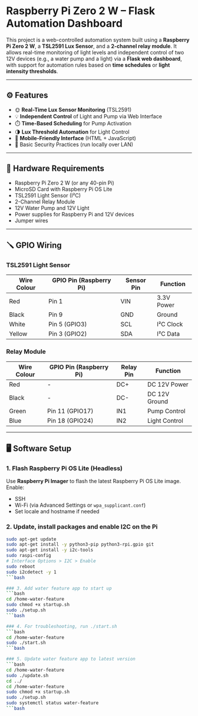# Raspberry Pi Zero 2 W – Flask Automation Dashboard

This project is a web-controlled automation system built using a **Raspberry Pi Zero 2 W**, a **TSL2591 Lux Sensor**, and a **2-channel relay module**. It allows real-time monitoring of light levels and independent control of two 12V devices (e.g., a water pump and a light) via a **Flask web dashboard**, with support for automation rules based on **time schedules** or **light intensity thresholds**.

---

## ⚙️ Features

- 🌞 **Real-Time Lux Sensor Monitoring** (TSL2591)
- 💡 **Independent Control** of Light and Pump via Web Interface
- ⏱️ **Time-Based Scheduling** for Pump Activation
- 🌗 **Lux Threshold Automation** for Light Control
- 📱 **Mobile-Friendly Interface** (HTML + JavaScript)
- 🔐 Basic Security Practices (run locally over LAN)

---

## 🧰 Hardware Requirements

- Raspberry Pi Zero 2 W (or any 40-pin Pi)
- MicroSD Card with Raspberry Pi OS Lite
- TSL2591 Light Sensor (I²C)
- 2-Channel Relay Module
- 12V Water Pump and 12V Light
- Power supplies for Raspberry Pi and 12V devices
- Jumper wires

---

## 🪛 GPIO Wiring

### TSL2591 Light Sensor

| Wire Colour | GPIO Pin (Raspberry Pi) | Sensor Pin | Function     |
|-------------|--------------------------|-------------|--------------|
| Red         | Pin 1                    | VIN         | 3.3V Power   |
| Black       | Pin 9                    | GND         | Ground       |
| White       | Pin 5 (GPIO3)            | SCL         | I²C Clock    |
| Yellow      | Pin 3 (GPIO2)            | SDA         | I²C Data     |

### Relay Module

| Wire Colour | GPIO Pin (Raspberry Pi) | Relay Pin | Function       |
|-------------|--------------------------|------------|--------------|
| Red         | -                        | DC+       | DC 12V Power  |
| Black       | -                        | DC-       | DC 12V Ground |
| Green       | Pin 11 (GPIO17)          | IN1       | Pump Control  |
| Blue        | Pin 18 (GPIO24)          | IN2       | Light Control |

---

## 🖥️ Software Setup

### 1. Flash Raspberry Pi OS Lite (Headless)

Use **Raspberry Pi Imager** to flash the latest Raspberry Pi OS Lite image. Enable:
- SSH
- Wi-Fi (via Advanced Settings or `wpa_supplicant.conf`)
- Set locale and hostname if needed

### 2. Update, install packages and enable I2C on the Pi

```bash
sudo apt-get update
sudo apt-get install -y python3-pip python3-rpi.gpio git
sudo apt-get install -y i2c-tools
sudo raspi-config
# Interface Options > I2C > Enable
sudo reboot
sudo i2cdetect -y 1
```bash

### 3. Add water feature app to start up
```bash
cd /home-water-feature
sudo chmod +x startup.sh
sudo ./setup.sh
```bash

### 4. For troubleshooting, run ./start.sh
```bash
cd /home-water-feature
sudo ./start.sh
```bash

### 5. Update water feature app to latest version
```bash
cd /home-water-feature
sudo ./update.sh
cd ../
cd /home-water-feature
sudo chmod +x startup.sh
sudo ./setup.sh
sudo systemctl status water-feature
```bash